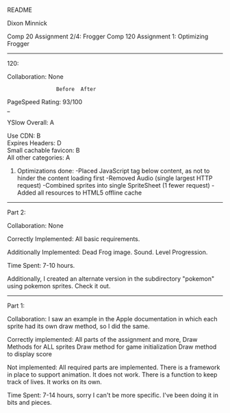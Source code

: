 README

Dixon Minnick

Comp 20 Assignment 2/4: Frogger
Comp 120 Assignment 1: Optimizing Frogger
___________________________________________
120:

Collaboration:
None


		 			Before	After
PageSpeed
Rating:				93/100	
_

YSlow
Overall:				A	

Use CDN:				B	
Expires Headers:		D	
Small cachable favicon:	B	
All other categories:	A	

1) Optimizations done:
-Placed JavaScript tag below content, as not to hinder the content loading first
-Removed Audio (single largest HTTP request)
-Combined sprites into single SpriteSheet (1 fewer request)
-Added all resources to HTML5 offline cache


___________________________________________

Part 2:

Collaboration:
None

Correctly Implemented:
All basic requirements.

Additionally Implemented:
Dead Frog image.
Sound.
Level Progression.

Time Spent:
7-10 hours.

Additionally, I created an alternate version in the subdirectory "pokemon" using pokemon
sprites. Check it out.

___________________________________________

Part 1:

Collaboration:
I saw an example in the Apple documentation in which each sprite had its
own draw method, so I did the same.

Correctly implemented:
All parts of the assignment and more,
Draw Methods for ALL sprites
Draw method for game initialization
Draw method to display score

Not implemented:
All required parts are implemented.
There is a framework in place to support animation. It does not work.
There is a function to keep track of lives. It works on its own.

Time Spent: 7-14 hours, sorry I can't be more specific. I've been doing it
in bits and pieces.

